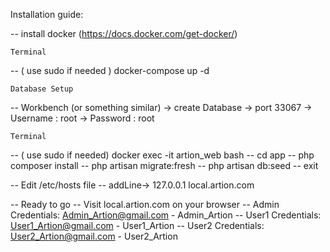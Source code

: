 
Installation guide:

--  install docker (https://docs.docker.com/get-docker/)

    Terminal
--  ( use sudo if needed ) docker-compose up -d

    Database Setup
--  Workbench (or something similar) -> create Database
    -> port 33067
    -> Username : root
    -> Password : root
    
    Terminal
--  ( use sudo if needed) docker exec -it artion_web bash
--  cd app
--  php composer install
--  php artisan migrate:fresh
--  php artisan db:seed
--  exit

--  Edit /etc/hosts file
--  addLine-> 127.0.0.1 local.artion.com


--  Ready to go
--  Visit local.artion.com on your browser
--  Admin Credentials: Admin_Artion@gmail.com - Admin_Artion
--  User1 Credentials: User1_Artion@gmail.com - User1_Artion
--  User2 Credentials: User2_Artion@gmail.com - User2_Artion

